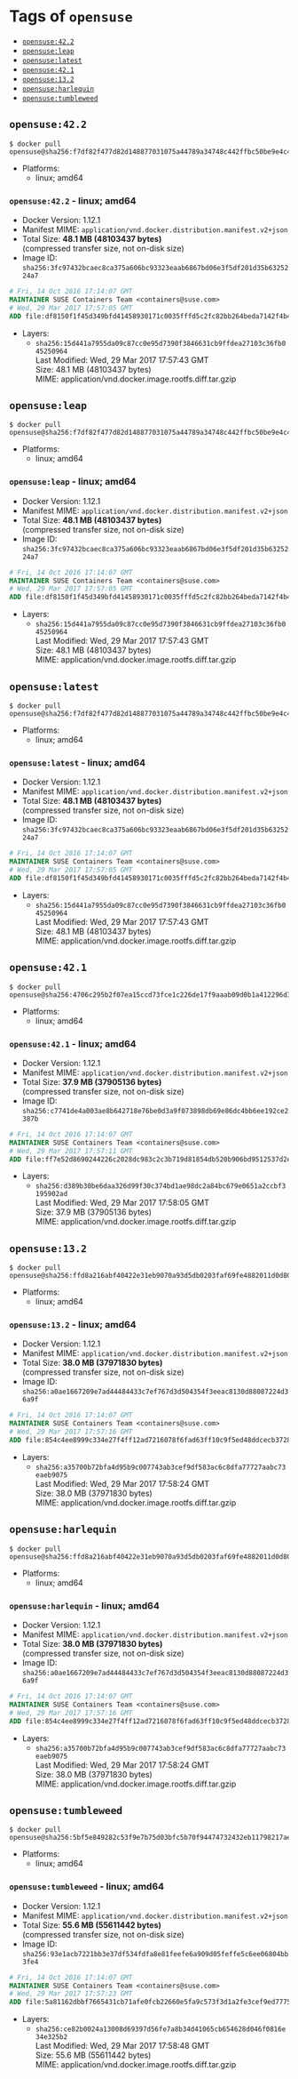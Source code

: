 <!-- THIS FILE IS GENERATED VIA './update-remote.sh' -->

# Tags of `opensuse`

-	[`opensuse:42.2`](#opensuse422)
-	[`opensuse:leap`](#opensuseleap)
-	[`opensuse:latest`](#opensuselatest)
-	[`opensuse:42.1`](#opensuse421)
-	[`opensuse:13.2`](#opensuse132)
-	[`opensuse:harlequin`](#opensuseharlequin)
-	[`opensuse:tumbleweed`](#opensusetumbleweed)

## `opensuse:42.2`

```console
$ docker pull opensuse@sha256:f7df82f477d82d148877031075a44789a34748c442ffbc50be9e4c4e20281a4c
```

-	Platforms:
	-	linux; amd64

### `opensuse:42.2` - linux; amd64

-	Docker Version: 1.12.1
-	Manifest MIME: `application/vnd.docker.distribution.manifest.v2+json`
-	Total Size: **48.1 MB (48103437 bytes)**  
	(compressed transfer size, not on-disk size)
-	Image ID: `sha256:3fc97432bcaec8ca375a606bc93323eaab6867bd06e3f5df201d35b6325224a7`

```dockerfile
# Fri, 14 Oct 2016 17:14:07 GMT
MAINTAINER SUSE Containers Team <containers@suse.com>
# Wed, 29 Mar 2017 17:57:05 GMT
ADD file:df8150f1f45d349bfd41458930171c0035fffd5c2fc82bb264beda7142f4b4a1 in / 
```

-	Layers:
	-	`sha256:15d441a7955da09c87cc0e95d7390f3846631cb9ffdea27103c36fb045250964`  
		Last Modified: Wed, 29 Mar 2017 17:57:43 GMT  
		Size: 48.1 MB (48103437 bytes)  
		MIME: application/vnd.docker.image.rootfs.diff.tar.gzip

## `opensuse:leap`

```console
$ docker pull opensuse@sha256:f7df82f477d82d148877031075a44789a34748c442ffbc50be9e4c4e20281a4c
```

-	Platforms:
	-	linux; amd64

### `opensuse:leap` - linux; amd64

-	Docker Version: 1.12.1
-	Manifest MIME: `application/vnd.docker.distribution.manifest.v2+json`
-	Total Size: **48.1 MB (48103437 bytes)**  
	(compressed transfer size, not on-disk size)
-	Image ID: `sha256:3fc97432bcaec8ca375a606bc93323eaab6867bd06e3f5df201d35b6325224a7`

```dockerfile
# Fri, 14 Oct 2016 17:14:07 GMT
MAINTAINER SUSE Containers Team <containers@suse.com>
# Wed, 29 Mar 2017 17:57:05 GMT
ADD file:df8150f1f45d349bfd41458930171c0035fffd5c2fc82bb264beda7142f4b4a1 in / 
```

-	Layers:
	-	`sha256:15d441a7955da09c87cc0e95d7390f3846631cb9ffdea27103c36fb045250964`  
		Last Modified: Wed, 29 Mar 2017 17:57:43 GMT  
		Size: 48.1 MB (48103437 bytes)  
		MIME: application/vnd.docker.image.rootfs.diff.tar.gzip

## `opensuse:latest`

```console
$ docker pull opensuse@sha256:f7df82f477d82d148877031075a44789a34748c442ffbc50be9e4c4e20281a4c
```

-	Platforms:
	-	linux; amd64

### `opensuse:latest` - linux; amd64

-	Docker Version: 1.12.1
-	Manifest MIME: `application/vnd.docker.distribution.manifest.v2+json`
-	Total Size: **48.1 MB (48103437 bytes)**  
	(compressed transfer size, not on-disk size)
-	Image ID: `sha256:3fc97432bcaec8ca375a606bc93323eaab6867bd06e3f5df201d35b6325224a7`

```dockerfile
# Fri, 14 Oct 2016 17:14:07 GMT
MAINTAINER SUSE Containers Team <containers@suse.com>
# Wed, 29 Mar 2017 17:57:05 GMT
ADD file:df8150f1f45d349bfd41458930171c0035fffd5c2fc82bb264beda7142f4b4a1 in / 
```

-	Layers:
	-	`sha256:15d441a7955da09c87cc0e95d7390f3846631cb9ffdea27103c36fb045250964`  
		Last Modified: Wed, 29 Mar 2017 17:57:43 GMT  
		Size: 48.1 MB (48103437 bytes)  
		MIME: application/vnd.docker.image.rootfs.diff.tar.gzip

## `opensuse:42.1`

```console
$ docker pull opensuse@sha256:4706c295b2f07ea15ccd73fce1c226de17f9aaab09d0b1a412296d375c1b2fc7
```

-	Platforms:
	-	linux; amd64

### `opensuse:42.1` - linux; amd64

-	Docker Version: 1.12.1
-	Manifest MIME: `application/vnd.docker.distribution.manifest.v2+json`
-	Total Size: **37.9 MB (37905136 bytes)**  
	(compressed transfer size, not on-disk size)
-	Image ID: `sha256:c7741de4a003ae8b642718e76be0d3a9f073898db69e86dc4bb6ee192ce2387b`

```dockerfile
# Fri, 14 Oct 2016 17:14:07 GMT
MAINTAINER SUSE Containers Team <containers@suse.com>
# Wed, 29 Mar 2017 17:57:11 GMT
ADD file:ff7e52d8690244226c2028dc983c2c3b719d81854db520b906bd9512537d2e32 in / 
```

-	Layers:
	-	`sha256:d389b30be6daa326d99f30c374bd1ae98dc2a84bc679e0651a2ccbf3195902ad`  
		Last Modified: Wed, 29 Mar 2017 17:58:05 GMT  
		Size: 37.9 MB (37905136 bytes)  
		MIME: application/vnd.docker.image.rootfs.diff.tar.gzip

## `opensuse:13.2`

```console
$ docker pull opensuse@sha256:ffd8a216abf40422e31eb9070a93d5db0203faf69fe4882011d0d806083729bb
```

-	Platforms:
	-	linux; amd64

### `opensuse:13.2` - linux; amd64

-	Docker Version: 1.12.1
-	Manifest MIME: `application/vnd.docker.distribution.manifest.v2+json`
-	Total Size: **38.0 MB (37971830 bytes)**  
	(compressed transfer size, not on-disk size)
-	Image ID: `sha256:a0ae1667209e7ad44484433c7ef767d3d504354f3eeac8130d88087224d36a9f`

```dockerfile
# Fri, 14 Oct 2016 17:14:07 GMT
MAINTAINER SUSE Containers Team <containers@suse.com>
# Wed, 29 Mar 2017 17:57:16 GMT
ADD file:854c4ee8999c334e27f4ff12ad7216078f6fad63ff10c9f5ed48ddcecb372886 in / 
```

-	Layers:
	-	`sha256:a35700b72bfa4d95b9c007743ab3cef9df583ac6c8dfa77727aabc73eaeb9075`  
		Last Modified: Wed, 29 Mar 2017 17:58:24 GMT  
		Size: 38.0 MB (37971830 bytes)  
		MIME: application/vnd.docker.image.rootfs.diff.tar.gzip

## `opensuse:harlequin`

```console
$ docker pull opensuse@sha256:ffd8a216abf40422e31eb9070a93d5db0203faf69fe4882011d0d806083729bb
```

-	Platforms:
	-	linux; amd64

### `opensuse:harlequin` - linux; amd64

-	Docker Version: 1.12.1
-	Manifest MIME: `application/vnd.docker.distribution.manifest.v2+json`
-	Total Size: **38.0 MB (37971830 bytes)**  
	(compressed transfer size, not on-disk size)
-	Image ID: `sha256:a0ae1667209e7ad44484433c7ef767d3d504354f3eeac8130d88087224d36a9f`

```dockerfile
# Fri, 14 Oct 2016 17:14:07 GMT
MAINTAINER SUSE Containers Team <containers@suse.com>
# Wed, 29 Mar 2017 17:57:16 GMT
ADD file:854c4ee8999c334e27f4ff12ad7216078f6fad63ff10c9f5ed48ddcecb372886 in / 
```

-	Layers:
	-	`sha256:a35700b72bfa4d95b9c007743ab3cef9df583ac6c8dfa77727aabc73eaeb9075`  
		Last Modified: Wed, 29 Mar 2017 17:58:24 GMT  
		Size: 38.0 MB (37971830 bytes)  
		MIME: application/vnd.docker.image.rootfs.diff.tar.gzip

## `opensuse:tumbleweed`

```console
$ docker pull opensuse@sha256:5bf5e849282c53f9e7b75d03bfc5b70f94474732432eb11798217aeec8f959d5
```

-	Platforms:
	-	linux; amd64

### `opensuse:tumbleweed` - linux; amd64

-	Docker Version: 1.12.1
-	Manifest MIME: `application/vnd.docker.distribution.manifest.v2+json`
-	Total Size: **55.6 MB (55611442 bytes)**  
	(compressed transfer size, not on-disk size)
-	Image ID: `sha256:93e1acb7221bb3e37df534fdfa8e81feefe6a909d05feffe5c6ee06804bb3fe4`

```dockerfile
# Fri, 14 Oct 2016 17:14:07 GMT
MAINTAINER SUSE Containers Team <containers@suse.com>
# Wed, 29 Mar 2017 17:57:23 GMT
ADD file:5a81162dbbf7665431cb71afe0fcb22660e5fa9c573f3d1a2fe3cef9ed777572 in / 
```

-	Layers:
	-	`sha256:ce82b0024a13008d69397d56fe7a8b34d41065cb654628d046f0816e34e325b2`  
		Last Modified: Wed, 29 Mar 2017 17:58:48 GMT  
		Size: 55.6 MB (55611442 bytes)  
		MIME: application/vnd.docker.image.rootfs.diff.tar.gzip
